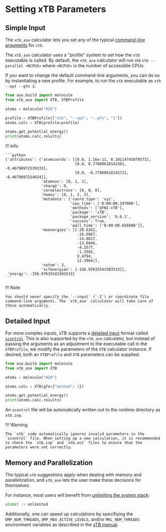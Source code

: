 # Setting xTB Parameters

## Simple Input

The `xtb_ase` calculator lets you set any of the typical [command-line arguments](https://xtb-docs.readthedocs.io/en/latest/commandline.html) for `xtb`.

The `xtb_ase` calculator uses a "profile" system to set how the `xtb` executable is called. By default, the `xtb_ase` calculator will run via `xtb --parallel <NCPUS>` where `<NCPUS>` is the number of accessible CPUs.

If you want to change the default command-line arguments, you can do so by instantiating a new profile. For example, to run the `xtb` executable as `xtb --opt --gfn 1`:

```python
from ase.build import molecule
from xtb_ase import XTB, XTBProfile

atoms = molecule("H2O")

profile = XTBProfile(["xtb", "--opt", "--gfn", "1"])
atoms.calc = XTB(profile=profile)

atoms.get_potential_energy()
print(atoms.calc.results)
```

!!! Info

    ```python
    {'attributes': {'atomcoords': [[0.0, 1.16e-11, 0.10114745079573],
                                   [0.0, 0.77088618141561, -0.46798972539333],
                                   [0.0, -0.77088618142721, -0.4679897254024]],
                    'atomnos': [8, 1, 1],
                    'charge': 0,
                    'coreelectrons': [0, 0, 0],
                    'homos': [0, 1, 2, 3],
                    'metadata': {'coord_type': 'xyz',
                                 'cpu_time': ['0:00:00.197000'],
                                 'methods': ['GFN1-xTB'],
                                 'package': 'xTB',
                                 'package_version': '6.6.1',
                                 'success': True,
                                 'wall_time': ['0:00:00.016000']},
                    'moenergies': [[-20.6262,
                                    -16.6667,
                                    -14.8617,
                                    -13.6046,
                                    -4.2577,
                                    -1.3582,
                                    9.4794,
                                    12.3964]],
                    'natom': 3,
                    'scfenergies': [-156.97635541503533]},
     'energy': -156.97635541503533}
    ```

!!! Note

    You should never specify the `--input` (`-I`) or coordinate file command-line arguments. The `xtb_ase` calculator will take care of those automatically.

## Detailed Input

For more complex inputs, xTB supports a [detailed input](https://xtb-docs.readthedocs.io/en/latest/xcontrol.html) format called [`xcontrol`](https://github.com/grimme-lab/xtb/blob/main/man/xcontrol.7.adoc). This is also supported by the `xtb_ase` calculator, but instead of passing the arguments as an adjustment to the executable call in the `XTBProfile`, we modify the parameters of the `XTB` calculator instance. If desired, both an `XTBProfile` and `XTB` parameters can be supplied.

```python
from ase.build import molecule
from xtb_ase import XTB

atoms = molecule("H2O")

atoms.calc = XTB(gfn={"method": 1})

atoms.get_potential_energy()
print(atoms.calc.results)
```

An `xcontrol` file will be automatically written out to the runtime directory as `xtb.inp`.

!!! Warning

    The `xtb` code automatically ignores invalid parameters in the `xcontrol` file. When setting up a new calculation, it is recommended to check the `xtb.inp` and `xtb.out` files to ensure that the parameters were set correctly.

## Memory and Parallelization

The typical `xtb` suggestions apply when dealing with memory and parallelization, and `xtb_ase` lets the user make these decisions for themselves.

For instance, most users will benefit from [unlimiting the system stack](https://xtb-docs.readthedocs.io/en/latest/setup.html#setting-up-xtb):

```bash
ulimit -s unlimited
```

Additionally, one can speed up calculations by specifiying the `OMP_NUM_THREADS`, `OMP_MAX_ACTIVE_LEVELS`, and/or `MKL_NUM_THREADS` environment variables as described in the [xTB manual](https://xtb-docs.readthedocs.io/en/latest/setup.html#parallelisation).
